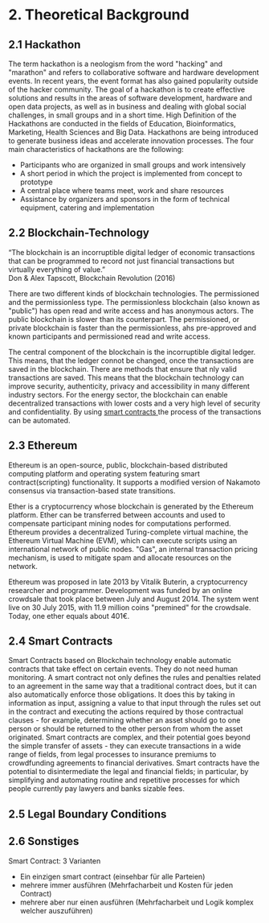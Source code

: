 # 2. Theoretical Background

## 2.1 Hackathon

The term hackathon is a neologism from the word "hacking" and "marathon" and refers to collaborative software and hardware development events. In recent years, the event format has also gained popularity outside of the hacker community. The goal of a hackathon is to create effective solutions and results in the areas of software development, hardware and open data projects, as well as in business and dealing with global social challenges, in small groups and in a short time. High Definition of the Hackathons are conducted in the fields of Education, Bioinformatics, Marketing, Health Sciences and Big Data. Hackathons are being introduced to generate business ideas and accelerate innovation processes. The four main characteristics of hackathons are the following:

* Participants who are organized in small groups and work intensively 
* A short period in which the project is implemented from concept to prototype 
* A central place where teams meet, work and share resources 
* Assistance by organizers and sponsors in the form of technical equipment, catering and implementation

## 2.2 Blockchain-Technology

“The blockchain is an incorruptible digital ledger of economic transactions that can be programmed to record not just financial transactions but virtually everything of value.”  
Don & Alex Tapscott, Blockchain Revolution \(2016\)

There are two different kinds of blockchain technologies. The permissioned and the permissionless type. The permissionless blockchain \(also known as "public"\) has open read and write access and has anonymous actors. The public blockchain is slower than its counterpart. The permissioned, or private blockchain is faster than the permissionless, ahs pre-approved and known participants and permissioned read and write access.

The central component of the blockchain is the incorruptible digital ledger. This means, that the ledger connot be changed, once the transactions are saved in the blockchain. There are methods that ensure that nly valid transactions are saved. This means that the blockchain technology can improve security, authenticity, privacy and accessibility in many different industry sectors. For the energy sector, the blockchain can enable decentralized transactions with lower costs and a very high level of security and confidentiality. By using [smart ](https://dee-scm-blockchain-project.gitbook.io/dee-scm/~/edit/drafts/-LGjDzSUX-JiosmKTmfe/seite-2#2-4-smart-contracts)[contracts ](https://dee-scm-blockchain-project.gitbook.io/dee-scm/~/edit/drafts/-LGjDzSUX-JiosmKTmfe/seite-2#2-4-smart-contracts)the process of the transactions can be automated.

## 2.3 Ethereum

Ethereum is an open-source, public, blockchain-based distributed computing platform and operating system featuring smart contract\(scripting\) functionality. It supports a modified version of Nakamoto consensus via transaction-based state transitions.

Ether is a cryptocurrency whose blockchain is generated by the Ethereum platform. Ether can be transferred between accounts and used to compensate participant mining nodes for computations performed. Ethereum provides a decentralized Turing-complete virtual machine, the Ethereum Virtual Machine \(EVM\), which can execute scripts using an international network of public nodes. "Gas", an internal transaction pricing mechanism, is used to mitigate spam and allocate resources on the network.

Ethereum was proposed in late 2013 by Vitalik Buterin, a cryptocurrency researcher and programmer. Development was funded by an online crowdsale that took place between July and August 2014. The system went live on 30 July 2015, with 11.9 million coins "premined" for the crowdsale. Today, one ether equals about 401€.

## 2.4 Smart Contracts

Smart Contracts based on Blockchain technology enable automatic contracts that take effect on certain events. They do not need human monitoring. A smart contract not only defines the rules and penalties related to an agreement in the same way that a traditional contract does, but it can also automatically enforce those obligations. It does this by taking in information as input, assigning a value to that input through the rules set out in the contract and executing the actions required by those contractual clauses - for example, determining whether an asset should go to one person or should be returned to the other person from whom the asset originated. Smart contracts are complex, and their potential goes beyond the simple transfer of assets - they can execute transactions in a wide range of fields, from legal processes to insurance premiums to crowdfunding agreements to financial derivatives. Smart contracts have the potential to disintermediate the legal and financial fields; in particular, by simplifying and automating routine and repetitive processes for which people currently pay lawyers and banks sizable fees.

## 2.5 Legal Boundary Conditions

## 2.6 Sonstiges

Smart Contract: 3 Varianten

* Ein einzigen smart contract \(einsehbar für alle Parteien\)
* mehrere immer ausführen \(Mehrfacharbeit und Kosten für jeden Contract\)
* mehrere aber nur einen ausführen \(Mehrfacharbeit und Logik komplex welcher auszuführen\)

